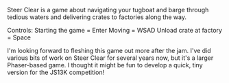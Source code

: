Steer Clear is a game about navigating your tugboat and barge through tedious waters and delivering crates to factories along the way.

Controls:
Starting the game = Enter
Moving = WSAD
Unload crate at factory = Space

I'm looking forward to fleshing this game out more after the jam.  I've did various bits of work on Steer Clear for several years now, but it's a larger Phaser-based game.  I thought it might be fun to develop a quick, tiny version for the JS13K competition!